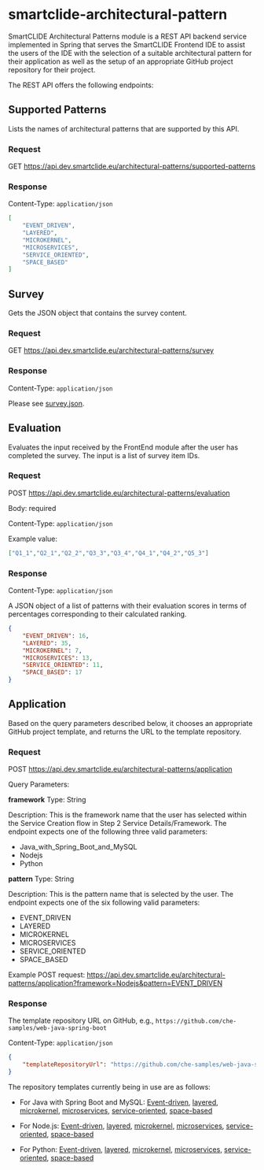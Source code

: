 # smartclide-architectural-pattern

SmartCLIDE Architectural Patterns module is a REST API backend service implemented in Spring that serves the SmartCLIDE Frontend IDE to assist the users of the IDE with the selection of a suitable architectural pattern for their application as well as the setup of an appropriate GitHub project repository for their project.

The REST API offers the following endpoints:

## Supported Patterns

Lists the names of architectural patterns that are supported by this API.

### Request

GET https://api.dev.smartclide.eu/architectural-patterns/supported-patterns

### Response

Content-Type: `application/json`

```json
[
    "EVENT_DRIVEN",
    "LAYERED",
    "MICROKERNEL",
    "MICROSERVICES",
    "SERVICE_ORIENTED",
    "SPACE_BASED"
]
```

## Survey

Gets the JSON object that contains the survey content.

### Request

GET https://api.dev.smartclide.eu/architectural-patterns/survey

### Response

Content-Type: `application/json`

Please see [survey.json](src/main/resources/jsonfiles/survey.json).

## Evaluation

Evaluates the input received by the FrontEnd module after the user has completed the survey. The input is a list of survey item IDs.

### Request

POST https://api.dev.smartclide.eu/architectural-patterns/evaluation

Body: required

Content-Type: `application/json`

Example value:

```json
["Q1_1","Q2_1","Q2_2","Q3_3","Q3_4","Q4_1","Q4_2","Q5_3"]
```
 
### Response

Content-Type: `application/json`

A JSON object of a list of patterns with their evaluation scores in terms of percentages corresponding to their calculated ranking.

```json
{
    "EVENT_DRIVEN": 16, 
    "LAYERED": 35,
    "MICROKERNEL": 7,
    "MICROSERVICES": 13,
    "SERVICE_ORIENTED": 11,
    "SPACE_BASED": 17
}
```

## Application

Based on the query parameters described below, it chooses an appropriate GitHub project template, and returns the URL to the template repository.

### Request

POST  https://api.dev.smartclide.eu/architectural-patterns/application 

Query Parameters:

**framework**
Type: String

Description: This is the framework name that the user has selected within the Service Creation flow in Step 2 Service Details/Framework. The endpoint expects one of the following three valid parameters:

- Java_with_Spring_Boot_and_MySQL
- Nodejs
- Python

**pattern**
Type: String

Description: This is the pattern name that is selected by the user. The endpoint expects one of the six following valid parameters:

- EVENT_DRIVEN
- LAYERED
- MICROKERNEL
- MICROSERVICES
- SERVICE_ORIENTED 
- SPACE_BASED

Example POST request: https://api.dev.smartclide.eu/architectural-patterns/application?framework=Nodejs&pattern=EVENT_DRIVEN

### Response 

The template repository URL on GitHub, e.g., `https://github.com/che-samples/web-java-spring-boot`

Content-Type: `application/json`

```json
{
    "templateRepositoryUrl": "https://github.com/che-samples/web-java-spring-boot"
}
```

The repository templates currently being in use are as follows:

- For Java with Spring Boot and MySQL: [Event-driven](https://github.com/horozal/event-driven-java-spring-boot-mysql), [layered](https://github.com/horozal/layered-architecture-java-spring-boot-mysql), [microkernel](https://github.com/horozal/microkernel-spring-boot-mysql), [microservices](https://github.com/horozal/microservices-java-spring-boot-mysql), [service-oriented](https://github.com/horozal/service-oriented-java-spring-boot-mysql), [space-based](https://github.com/horozal/space-based-spring-boot-mysql)

- For Node.js: [Event-driven](https://github.com/horozal/event-driven-nodejs), [layered](https://github.com/horozal/layered-architecture-nodejs), [microkernel](https://github.com/horozal/microkernel-nodejs), [microservices](https://github.com/horozal/microservices-nodejs), [service-oriented](https://github.com/horozal/service-oriented-nodejs), [space-based](https://github.com/horozal/space-based-nodejs)

- For Python: [Event-driven](https://github.com/horozal/event-driven-python), [layered](https://github.com/horozal/layered-architecture-python), [microkernel](https://github.com/horozal/microkernel-python), [microservices](https://github.com/horozal/microservices-python), [service-oriented](https://github.com/horozal/service-oriented-python), [space-based](https://github.com/horozal/space-based-python)
